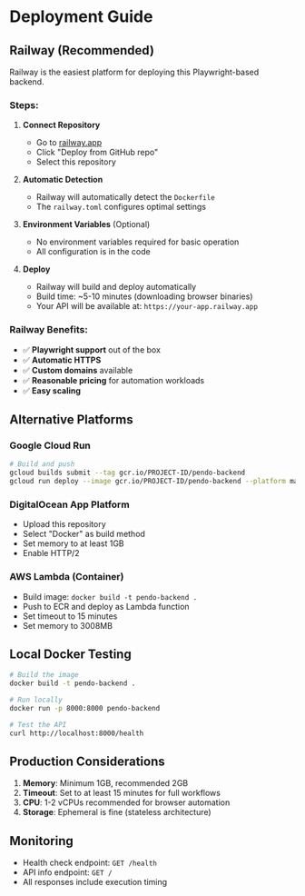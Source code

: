 # Deployment Guide

## Railway (Recommended)

Railway is the easiest platform for deploying this Playwright-based backend.

### Steps:

1. **Connect Repository**
   - Go to [railway.app](https://railway.app)
   - Click "Deploy from GitHub repo"
   - Select this repository

2. **Automatic Detection**
   - Railway will automatically detect the `Dockerfile`
   - The `railway.toml` configures optimal settings

3. **Environment Variables** (Optional)
   - No environment variables required for basic operation
   - All configuration is in the code

4. **Deploy**
   - Railway will build and deploy automatically
   - Build time: ~5-10 minutes (downloading browser binaries)
   - Your API will be available at: `https://your-app.railway.app`

### Railway Benefits:
- ✅ **Playwright support** out of the box
- ✅ **Automatic HTTPS** 
- ✅ **Custom domains** available
- ✅ **Reasonable pricing** for automation workloads
- ✅ **Easy scaling**

## Alternative Platforms

### Google Cloud Run
```bash
# Build and push
gcloud builds submit --tag gcr.io/PROJECT-ID/pendo-backend
gcloud run deploy --image gcr.io/PROJECT-ID/pendo-backend --platform managed --memory 2Gi --timeout 900
```

### DigitalOcean App Platform
- Upload this repository
- Select "Docker" as build method
- Set memory to at least 1GB
- Enable HTTP/2

### AWS Lambda (Container)
- Build image: `docker build -t pendo-backend .`
- Push to ECR and deploy as Lambda function
- Set timeout to 15 minutes
- Set memory to 3008MB

## Local Docker Testing

```bash
# Build the image
docker build -t pendo-backend .

# Run locally
docker run -p 8000:8000 pendo-backend

# Test the API
curl http://localhost:8000/health
```

## Production Considerations

1. **Memory**: Minimum 1GB, recommended 2GB
2. **Timeout**: Set to at least 15 minutes for full workflows
3. **CPU**: 1-2 vCPUs recommended for browser automation
4. **Storage**: Ephemeral is fine (stateless architecture)

## Monitoring

- Health check endpoint: `GET /health`
- API info endpoint: `GET /`
- All responses include execution timing 
